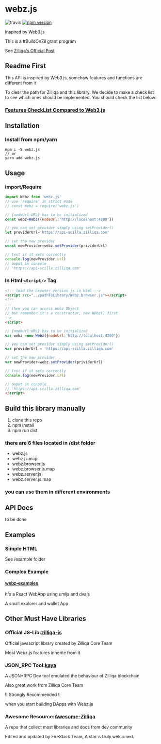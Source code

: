 # webz.js

![travis](https://travis-ci.com/FireStack-Lab/webz.js.svg?branch=master)
[![npm version](https://img.shields.io/npm/v/webz.js.svg?style=flat-square)](https://www.npmjs.org/package/webz.js)

Inspired by Web3.js

This is a #BuildOnZil grant program

See [Zilliqa's Official Post](https://blog.zilliqa.com/announcing-the-first-zilliqa-ecosystem-grant-awardees-4ccb39ef83c9)

## Readme First

This API is inspired by Web3.js, somehow features and functions are different from it

To clear the path for Zilliqa and this library.
We decide to make a check list to see which ones should be implemented.
You should check the list below:

### [Features CheckList Compared to Web3.js](./docs/CheckList.md)

## Installation

### Install from npm/yarn

```
npm i -S webz.js
// or
yarn add webz.js
```

## Usage

### import/Require

```Javascript
import Webz from 'webz.js'
// use 'require' in strict mode
// const Webz = require('webz.js')

// {nodeUrl:URL} has to be initialized
const webz=Webz({nodeUrl:'http://localhost:4200'})

// you can set provider simply using setProvider()
let providerUrl='https://api-scilla.zilliqa.com'

// set the new provider
const newProvider=webz.setProvider(prividerUrl)

// test if it sets correctly
console.log(newProvider.url)
// ouput in console
// 'https://api-scilla.zilliqa.com'
```

### In Html `<Script/>` Tag

```html
<!-- load the browser version js in Html -->
<script src="../pathToLibrary/Webz.browser.js"></script>
<!--
...
// then you can access Webz Object
// but remember it's a constructor, new Webz() first
-->
<script>

// {nodeUrl:URL} has to be initialized
var webz =new Webz({nodeUrl:'http://localhost:4200'})

// you can set provider simply using setProvider()
var providerUrl = 'https://api-scilla.zilliqa.com'

// set the new provider
var newProvider=webz.setProvider(prividerUrl)

// test if it sets correctly
console.log(newProvider.url)

// ouput in console
// 'https://api-scilla.zilliqa.com'
</script>
```

## Build this library manually

1.  clone this repo
2.  npm install
3.  npm run dist

### there are 6 files located in /dist folder

- webz.js
- webz.js.map
- webz.browser.js
- webz.browser.js.map
- webz.server.js
- webz.server.js.map

### you can use them in different environments

## API Docs

to be done

## Examples

### Simple HTML

See /example folder

### Complex Example

#### [webz-examples](https://github.com/FireStack-Lab/webz-examples)

It's a React WebApp using umijs and dvajs

A small explorer and wallet App

## Other Must Have Libraries

### Official JS-Lib:[zilliqa-js](https://github.com/Zilliqa/Zilliqa-JavaScript-Library)

Official javascript library created by Zilliqa Core Team

Most Webz.js features inherite from it

### JSON_RPC Tool:[kaya](https://github.com/Zilliqa/kaya)

A JSON\*RPC Dev tool emulated the behaviour of Zilliqa blockchain

Also great work from Zilliqa Core Team

!! Strongly Recommended !!

when you start building DApps with Webz.js

### Awesome Resource:[Awesome-Zilliqa](https://github.com/FireStack-Lab/Awesome-Zilliqa)

A repo that collect most libraries and docs from dev community

Edited and updated by FireStack Team, A star is truly welcomed.
